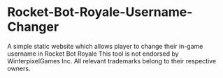 # Rocket-Bot-Royale-Username-Changer
A simple static website which allows player to change their in-game username in Rocket Bot Royale
This tool is not endorsed by WinterpixelGames Inc.
All relevant trademarks belong to their respective owners.
